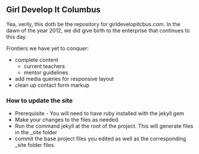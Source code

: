 ## Girl Develop It Columbus

Yea, verily, this doth be the repository for girldevelopitcbus.com. In the dawn of the year 2012, we did give birth to the enterprise that continues to this day.

Frontiers we have yet to conquer:

* complete content
  * current teachers
  * mentor guidelines
* add media queries for responsive layout
* clean up contact form markup


### How to update the site

* Prerequisite - You will need to have ruby installed with the jekyll gem
* Make your changes to the files as needed
* Run the command jekyll at the root of the project.  This will generate files in the _site folder
* commit the base project files you edited as well as the corresponding _site folder files.
